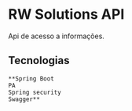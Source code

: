 # RW Solutions API

Api de acesso a informações.

## Tecnologias
```
**Spring Boot
PA
Spring security
Swagger**
```

